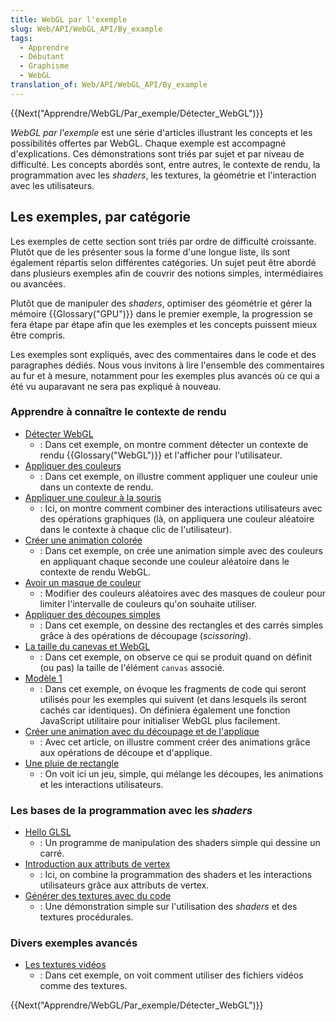 ```yaml
---
title: WebGL par l'exemple
slug: Web/API/WebGL_API/By_example
tags:
  - Apprendre
  - Débutant
  - Graphisme
  - WebGL
translation_of: Web/API/WebGL_API/By_example
---
```


{{Next("Apprendre/WebGL/Par_exemple/Détecter_WebGL")}}

_WebGL par l'exemple_ est une série d'articles illustrant les concepts et les possibilités offertes par WebGL. Chaque exemple est accompagné d'explications. Ces démonstrations sont triés par sujet et par niveau de difficulté. Les concepts abordés sont, entre autres, le contexte de rendu, la programmation avec les _shaders_, les textures, la géométrie et l'interaction avec les utilisateurs.

## Les exemples, par catégorie

Les exemples de cette section sont triés par ordre de difficulté croissante. Plutôt que de les présenter sous la forme d'une longue liste, ils sont également répartis selon différentes catégories. Un sujet peut être abordé dans plusieurs exemples afin de couvrir des notions simples, intermédiaires ou avancées.

Plutôt que de manipuler des _shaders_, optimiser des géométrie et gérer la mémoire {{Glossary("GPU")}} dans le premier exemple, la progression se fera étape par étape afin que les exemples et les concepts puissent mieux être compris.

Les exemples sont expliqués, avec des commentaires dans le code et des paragraphes dédiés. Nous vous invitons à lire l'ensemble des commentaires au fur et à mesure, notamment pour les exemples plus avancés où ce qui a été vu auparavant ne sera pas expliqué à nouveau.

### Apprendre à connaître le contexte de rendu

- [Détecter WebGL](/fr/docs/Apprendre/WebGL/Par_exemple/Détecter_WebGL)
  - : Dans cet exemple, on montre comment détecter un contexte de rendu {{Glossary("WebGL")}} et l'afficher pour l'utilisateur.
- [Appliquer des couleurs](/fr/docs/Apprendre/WebGL/Par_exemple/Appliquer_des_couleurs)
  - : Dans cet exemple, on illustre comment appliquer une couleur unie dans un contexte de rendu.
- [Appliquer une couleur à la souris](/fr/docs/Apprendre/WebGL/Par_exemple/Appliquer_une_couleur_à_la_souris)
  - : Ici, on montre comment combiner des interactions utilisateurs avec des opérations graphiques (là, on appliquera une couleur aléatoire dans le contexte à chaque clic de l'utilisateur).
- [Créer une animation colorée](/fr/docs/Apprendre/WebGL/Par_exemple/Créer_une_animation_colorée)
  - : Dans cet exemple, on crée une animation simple avec des couleurs en appliquant chaque seconde une couleur aléatoire dans le contexte de rendu WebGL.
- [Avoir un masque de couleur](/fr/docs/Apprendre/WebGL/Par_exemple/Masque_de_couleur)
  - : Modifier des couleurs aléatoires avec des masques de couleur pour limiter l'intervalle de couleurs qu'on souhaite utiliser.
- [Appliquer des découpes simples](/fr/docs/Apprendre/WebGL/Par_exemple/Appliquer_des_découpes_simples)
  - : Dans cet exemple, on dessine des rectangles et des carrés simples grâce à des opérations de découpage (_scissoring_).
- [La taille du canevas et WebGL](/fr/docs/Apprendre/WebGL/Par_exemple/Tailles_de_canvas_et_WebGL)
  - : Dans cet exemple, on observe ce qui se produit quand on définit (ou pas) la taille de l'élément `canvas` associé.
- [Modèle 1](/fr/docs/Apprendre/WebGL/Par_exemple/Modèle_1)
  - : Dans cet exemple, on évoque les fragments de code qui seront utilisés pour les exemples qui suivent (et dans lesquels ils seront cachés car identiques). On définiera également une fonction JavaScript utilitaire pour initialiser WebGL plus facilement.
- [Créer une animation avec du découpage et de l'applique](/fr/docs/Apprendre/WebGL/Par_exemple/Créer_une_animation_avec_découpe_et_applique)
  - : Avec cet article, on illustre comment créer des animations grâce aux opérations de découpe et d'applique.
- [Une pluie de rectangle](/fr/docs/Apprendre/WebGL/Par_exemple/Une_pluie_de_rectangle)
  - : On voit ici un jeu, simple, qui mélange les découpes, les animations et les interactions utilisateurs.

### Les bases de la programmation avec les _shaders_

- [Hello GLSL](/fr/docs/Apprendre/WebGL/Par_exemple/Hello_GLSL)
  - : Un programme de manipulation des shaders simple qui dessine un carré.
- [Introduction aux attributs de vertex](/fr/docs/Apprendre/WebGL/Par_exemple/Introduction_aux_attributs_vertex)
  - : Ici, on combine la programmation des shaders et les interactions utilisateurs grâce aux attributs de vertex.
- [Générer des textures avec du code](/fr/docs/Apprendre/WebGL/Par_exemple/Générer_des_textures_avec_du_code)
  - : Une démonstration simple sur l'utilisation des _shaders_ et des textures procédurales.

### Divers exemples avancés

- [Les textures vidéos](/fr/docs/Apprendre/WebGL/Par_exemple/Les_textures_vidéos)
  - : Dans cet exemple, on voit comment utiliser des fichiers vidéos comme des textures.

{{Next("Apprendre/WebGL/Par_exemple/Détecter_WebGL")}}
